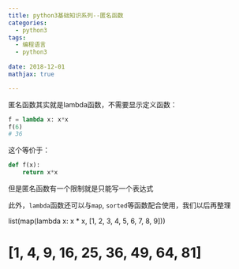 ```yaml
---
title: python3基础知识系列--匿名函数
categories: 
  - python3
tags:
  - 编程语言
  - python3
  
date: 2018-12-01
mathjax: true

---
```


匿名函数其实就是lambda函数，不需要显示定义函数：

```python
f = lambda x: x*x
f(6)
# 36
```

这个等价于：

```python
def f(x):
    return x*x
```

但是匿名函数有一个限制就是只能写一个表达式

此外，`lambda`函数还可以与`map`, `sorted`等函数配合使用，我们以后再整理

list(map(lambda x: x * x, [1, 2, 3, 4, 5, 6, 7, 8, 9]))
# [1, 4, 9, 16, 25, 36, 49, 64, 81]